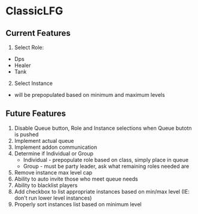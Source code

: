 # ClassicLFG

## Current Features
1. Select Role:
 - Dps
 - Healer
 - Tank
2. Select Instance
 - will be prepopulated based on minimum and maximum levels

## Future Features
1. Disable Queue button, Role and Instance selections when Queue butotn is pushed
1. Implement actual queue
1. Implement addon communication
1. Determine if Individual or Group
    - Individual - prepopulate role based on class, simply place in queue
    - Group - must be party leader, ask what remaining roles needed are
1. Remove instance max level cap
1. Ability to auto invite those who meet queue needs
1. Ability to blacklist players
1. Add checkbox to list appropriate instances based on min/max level (IE: don't run lower level instances)
1. Properly sort instances list based on minimum level